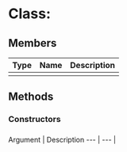 <h1>Class: </h1>

<h2>Members</h2>

 Type | Name | Description
------|------|-------------
 | |
 
<h2>Methods</h2>
<h3>Constructors</h3>
<h4></h4>
 
<h3></h3>
Argument | Description
--- | ---
|
 